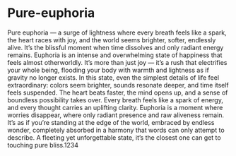 # Pure-euphoria
Pure euphoria — a surge of lightness where every breath feels like a spark, the heart races with joy, and the world seems brighter, softer, endlessly alive. It’s the blissful moment when time dissolves and only radiant energy remains.
Euphoria is an intense and overwhelming state of happiness that feels almost otherworldly. It’s more than just joy — it’s a rush that electrifies your whole being, flooding your body with warmth and lightness as if gravity no longer exists. In this state, even the simplest details of life feel extraordinary: colors seem brighter, sounds resonate deeper, and time itself feels suspended. The heart beats faster, the mind opens up, and a sense of boundless possibility takes over. Every breath feels like a spark of energy, and every thought carries an uplifting clarity. Euphoria is a moment where worries disappear, where only radiant presence and raw aliveness remain. It’s as if you’re standing at the edge of the world, embraced by endless wonder, completely absorbed in a harmony that words can only attempt to describe. A fleeting yet unforgettable state, it’s the closest one can get to touching pure bliss.1234



